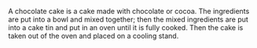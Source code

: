 A chocolate cake is a cake made with chocolate or cocoa. The ingredients are put into a bowl and mixed together; then the mixed ingredients are put into a cake tin and put in an oven until it is fully cooked. Then the cake is taken out of the oven and placed on a cooling stand.